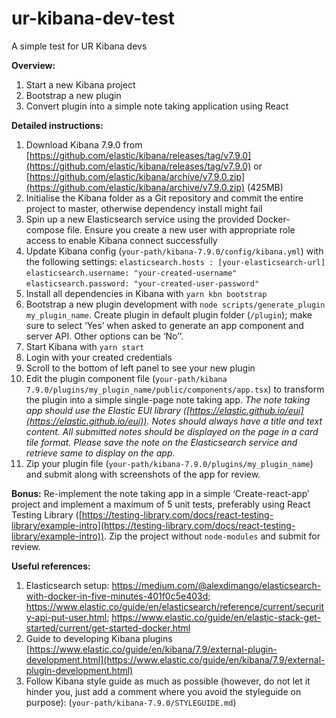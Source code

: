 # ur-kibana-dev-test
A simple test for UR Kibana devs

**Overview:**  
 1.  Start a new Kibana project 
 2. Bootstrap a new plugin 
 3. Convert plugin into a simple note taking application using React

**Detailed instructions:**  

 1. Download Kibana 7.9.0 from
    [https://github.com/elastic/kibana/releases/tag/v7.9.0](https://github.com/elastic/kibana/releases/tag/v7.9.0)
    or
    [https://github.com/elastic/kibana/archive/v7.9.0.zip](https://github.com/elastic/kibana/archive/v7.9.0.zip)
    (425MB)
2. Initialise the Kibana folder as a Git repository and
    commit the entire project to master, otherwise dependency install
    might fail
3.  Spin up a new Elasticsearch service using the provided Docker-compose file. Ensure you create a new user with appropriate role access to enable Kibana connect successfully
4. Update Kibana config
    (`your-path/kibana-7.9.0/config/kibana.yml`) with the following
    settings:   `elasticsearch.hosts : [your-elasticsearch-url]`
    `elasticsearch.username: "your-created-username"`  
     `elasticsearch.password:
    "your-created-user-password"`   
  5. Install all dependencies in Kibana with `yarn kbn bootstrap` 
  6. Bootstrap a new plugin development with `node scripts/generate_plugin my_plugin_name`.  Create plugin in default
    plugin folder (`/plugin`); make sure to select ‘Yes’ when asked to
    generate an app component and server API. Other options can be ‘No’’.   
  7. Start Kibana with `yarn start` 
  8. Login with your created credentials
  9. Scroll to the bottom of left panel to see your new plugin   
  10. Edit the plugin component file (`your-path/kibana 7.9.0/plugins/my_plugin_name/public/components/app.tsx`)
    to transform the plugin into a simple single-page note taking app. 
    *The note taking app should use the Elastic EUI library
    ([https://elastic.github.io/eui](https://elastic.github.io/eui)).*
    *Notes should always have a title and text content.* 
    *All submitted notes should be displayed on the page in a card tile format.*
	*Please save the note on the Elasticsearch service and retrieve same to display on the app.*  
  11. Zip your plugin file (`your-path/kibana-7.9.0/plugins/my_plugin_name`) and submit along with screenshots of the app for review.
  
  **Bonus:**   Re-implement the note taking app in a simple ‘Create-react-app’ project and implement a maximum of 5 unit tests, preferably using React Testing Library
    ([https://testing-library.com/docs/react-testing-library/example-intro](https://testing-library.com/docs/react-testing-library/example-intro)).
    Zip the project without `node-modules` and submit for review.

**Useful references:**  
1. Elasticsearch setup: https://medium.com/@alexdimango/elasticsearch-with-docker-in-five-minutes-401f0c5e403d; https://www.elastic.co/guide/en/elasticsearch/reference/current/security-api-put-user.html; https://www.elastic.co/guide/en/elastic-stack-get-started/current/get-started-docker.html
1. Guide to developing Kibana plugins [https://www.elastic.co/guide/en/kibana/7.9/external-plugin-development.html](https://www.elastic.co/guide/en/kibana/7.9/external-plugin-development.html)  
2. Follow Kibana style guide as much as possible (however, do not let it hinder you, just add a comment where you avoid the styleguide on purpose): (`your-path/kibana-7.9.0/STYLEGUIDE.md`)
